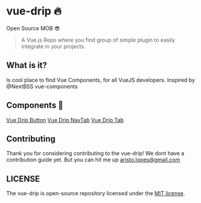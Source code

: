 # vue-drip 🔥
Open Source MOB 😎

> A Vue.js Repo where you find group of simple plugin to easily integrate in your projects.

## What is it?

Is cool place to find Vue Components, for all VueJS developers. 
Inspired by @NextBSS vue-components


## Components 🎨

[Vue Drip Button](https://github.com/arikardnoir/vue-drip-button)
[Vue Drip NavTab](https://github.com/arikardnoir/vue-drip-navtab)
[Vue Drip Tab](https://github.com/arikardnoir/vue-drip-tab)

## Contributing

Thank you for considering contributing to the vue-drip! We dont have a contribution guide yet. But you can hit me up aristo.lopes@gmail.com



## LICENSE

The vue-drip is open-source repository licensed under the [MIT license](https://opensource.org/licenses/MIT).
